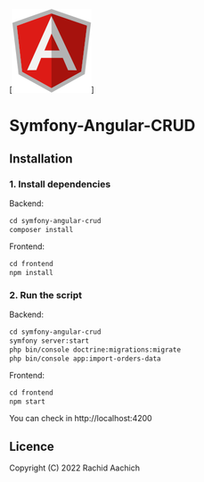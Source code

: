 [![Architecture](frontend/src/assets/images/favicon.png)]

# Symfony-Angular-CRUD


## Installation

### 1. Install dependencies

Backend:

```
cd symfony-angular-crud
composer install
```
Frontend:

```
cd frontend
npm install
```

### 2. Run the script

Backend:

```
cd symfony-angular-crud
symfony server:start
php bin/console doctrine:migrations:migrate
php bin/console app:import-orders-data
```
Frontend:

```
cd frontend
npm start
```
You can check in http://localhost:4200
## Licence

Copyright (C) 2022 Rachid Aachich
